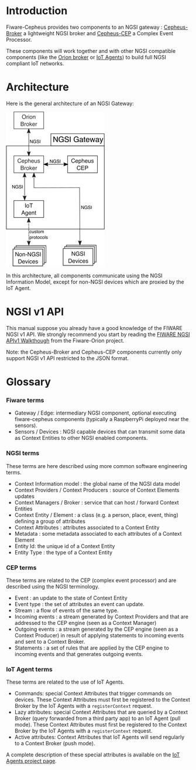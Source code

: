 # Introduction

Fiware-Cepheus provides two components to an NGSI gateway : [Cepheus-Broker](broker/index.md) a lightweight NGSI broker and [Cepheus-CEP](cep/index.md) a Complex Event Processor.

These components will work together and with other NGSI compatible components
(like the [Orion broker](https://github.com/telefonicaid/fiware-orion) or [IoT Agents](https://github.com/telefonicaid/iotagent-node-lib))
to build full NGSI compliant IoT networks.

# Architecture

Here is the general architecture of an NGSI Gateway:

![overview](fig/architecture-overview.png)

In this architecture, all components communicate using the NGSI Information Model,
except for non-NGSI devices which are proxied by the IoT Agent.

# NGSI v1 API

This manual suppose you already have a good knowledge of the FIWARE NGSI v1 API.
We strongly recommend you start by reading the [FIWARE NGSI APIv1 Walkthough](https://fiware-orion.readthedocs.org/en/develop/user/walkthrough_apiv1/index.html) from the Fiware-Orion project.

Note: the Cepheus-Broker and Cepheus-CEP components currently only support NGSI v1 API restricted to the JSON format.

# Glossary

### Fiware terms

- Gateway / Edge:  intermediary NGSI component, optional executing fiware-cepheus components (typically a RaspberryPi deployed near the sensors).
- Sensors / Devices : NGSI capable devices that can transmit some data as Context Entities to other NGSI enabled components.

### NGSI terms

These terms are here described using more common software engineering terms.

- Context Information model : the global name of the NGSI data model
- Context Providers / Context Producers : source of Context Elements updates
- Context Managers / Broker : service that can host / forward Context Entities
- Context Entity / Element : a class (e.g. a person, place, event, thing) defining a group of attributes
- Context Attributes : attributes associated to a Context Entity
- Metadata : some metadata associated to each attributes of a Context Element
- Entity Id: the unique id of a Context Entity
- Entity Type : the type of a Context Entity

### CEP terms

These terms are related to the CEP (complex event processor) and are described using the NGSI terminology.

- Event : an update to the state of Context Entity
- Event type : the set of attributes an event can update.
- Stream : a flow of events of the same type.
- Incoming events : a stream generated by Context Providers and that are addressed to the CEP engine (seen as a Context Manager)
- Outgoing events : a stream generated by the CEP engine (seen as a Context Producer) in result of applying statements to incoming events and sent to a Context Broker.
- Statements : a set of rules that are applied by the CEP engine to incoming events and that generates outgoing events.

### IoT Agent terms

These terms are related to the use of IoT Agents.

- Commands: special Context Attributes that trigger commands on devices.
  These Context Attributes must first be registered to the Context Broker by the IoT Agents with a `registerContext` request.
- Lazy attributes: special Context Attributes that are queried by a Context Broker (query forwarded from a third party app) to an IoT Agent (pull mode).
  These Context Attributes must first be registered to the Context Broker by the IoT Agents with a `registerContext` request.
- Active attributes: Context Attributes that IoT Agents will send regularly to a Context Broker (push mode).

A complete description of these special attributes is available on the [IoT Agents project page](https://github.com/telefonicaid/iotagent-node-lib).

